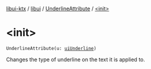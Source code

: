 [libui-ktx](../../index.md) / [libui](../index.md) / [UnderlineAttribute](index.md) / [&lt;init&gt;](./-init-.md)

# &lt;init&gt;

`UnderlineAttribute(u: `[`uiUnderline`](../ui-underline.md)`)`

Changes the type of underline on the text it is applied to.

